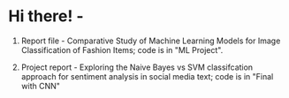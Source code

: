# Hi there! -

1. Report file - Comparative Study of Machine Learning Models for Image Classification of Fashion Items; code is in "ML Project".


2. Project report - Exploring the Naive Bayes vs SVM classifcation approach for sentiment analysis in social media text; code is in "Final with CNN"
